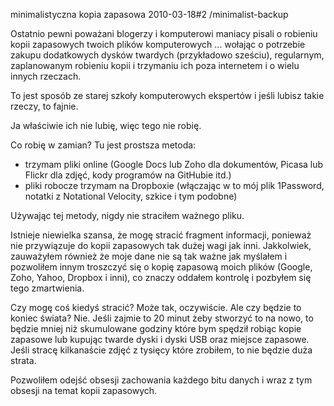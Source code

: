 minimalistyczna kopia zapasowa
2010-03-18#2
/minimalist-backup

Ostatnio pewni poważani blogerzy i komputerowi maniacy pisali o robieniu kopii
zapasowych twoich plików komputerowych … wołając o potrzebie zakupu dodatkowych
dysków twardych (przykładowo sześciu), regularnym, zaplanowanym robieniu kopii
i trzymaniu ich poza internetem i o wielu innych rzeczach.

To jest sposób ze starej szkoły komputerowych ekspertów i jeśli lubisz takie
rzeczy, to fajnie.

Ja właściwie ich nie lubię, więc tego nie robię.

Co robię w zamian? Tu jest prostsza metoda:

* trzymam pliki online (Google Docs lub Zoho dla dokumentów, Picasa lub Flickr
  dla zdjęć, kody programów na GitHubie itd.)
* pliki robocze trzymam na Dropboxie (włączając w to mój plik 1Password,
  notatki z Notational Velocity, szkice i tym podobne)

Używając tej metody, nigdy nie straciłem ważnego pliku.

Istnieje niewielka szansa, że mogę stracić fragment informacji, ponieważ nie
przywiązuje do kopii zapasowych tak dużej wagi jak inni.  Jakkolwiek,
zauważyłem również że moje dane nie są tak ważne jak myślałem i pozwoliłem
innym troszczyć się o kopię zapasową moich plików (Google, Zoho, Yahoo, Dropbox
i inni), co znaczy oddałem kontrolę i pozbyłem się tego zmartwienia.

Czy mogę coś kiedyś stracić? Może tak, oczywiście. Ale czy będzie to koniec
świata? Nie. Jeśli zajmie to 20 minut żeby stworzyć to na nowo, to będzie mniej
niż skumulowane godziny które bym spędził robiąc kopie zapasowe lub kupując
twarde dyski i dyski USB oraz miejsce zapasowe. Jeśli stracę kilkanaście zdjęć
z tysięcy które zrobiłem, to nie będzie duża strata.

Pozwoliłem odejść obsesji zachowania każdego bitu danych i wraz z tym obsesji na
temat kopii zapasowych.
